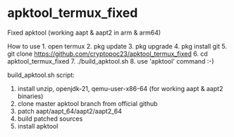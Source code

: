 # apktool_termux_fixed
Fixed apktool (working aapt &amp; aapt2 in arm & arm64)

How to use
	1. open termux
	2. pkg update
	3. pkg upgrade
	4. pkg install git
	5. git clone https://github.com/cryptopoc23/apktool_termux_fixed 
	6. cd apktool_termux_fixed
	7. ./build_apktool.sh
	8. use 'apktool' command :-)

build_apktool.sh script:
  1. install unzip, openjdk-21, qemu-user-x86-64 (for working aapt & aapt2 binaries)
  2. clone master apktool branch from official github
  3. patch aapt/aapt_64/aapt2/aapt2_64
  4. build patched sources
  5. install apktool 
